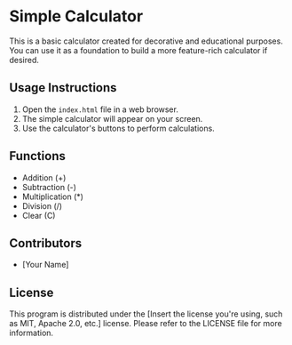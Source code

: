 # Simple Calculator

This is a basic calculator created for decorative and educational purposes. You can use it as a foundation to build a more feature-rich calculator if desired.

## Usage Instructions

1. Open the `index.html` file in a web browser.
2. The simple calculator will appear on your screen.
3. Use the calculator's buttons to perform calculations.

## Functions

- Addition (+)
- Subtraction (-)
- Multiplication (*)
- Division (/)
- Clear (C)

## Contributors

- [Your Name]

## License

This program is distributed under the [Insert the license you're using, such as MIT, Apache 2.0, etc.] license. Please refer to the LICENSE file for more information.

